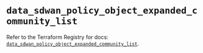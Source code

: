 # `data_sdwan_policy_object_expanded_community_list`

Refer to the Terraform Registry for docs: [`data_sdwan_policy_object_expanded_community_list`](https://registry.terraform.io/providers/ciscodevnet/sdwan/0.8.0/docs/data-sources/policy_object_expanded_community_list).
